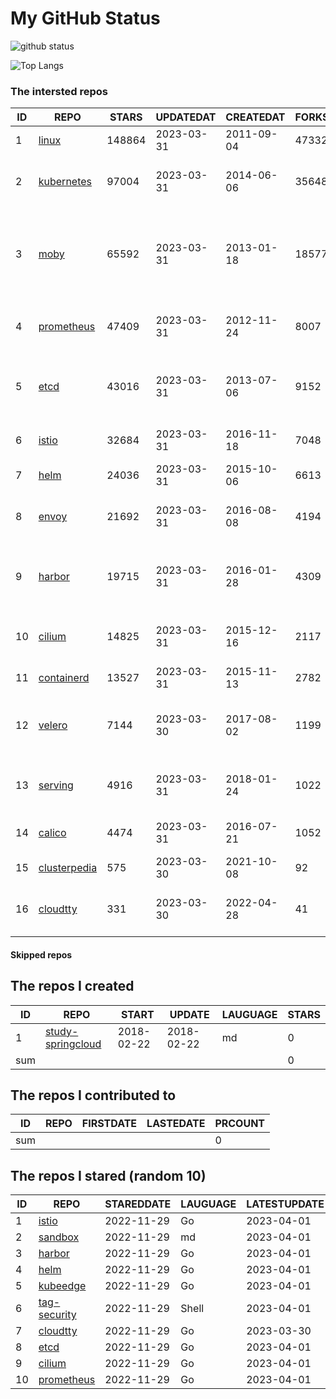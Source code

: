 # My GitHub Status

<img src="https://github-readme-stats-1.yihong0618.vercel.app/api?username=daoqingniu&show_icons=true&&&hide_title=true&count_private=true" alt="github status" />

![Top Langs](https://github-readme-stats-1.yihong0618.vercel.app/api/top-langs/?username=daoqingniu&layout=compact)

<!--START_SECTION:github_repos-->
### The intersted repos
| ID |                              REPO                               | STARS  | UPDATEDAT  | CREATEDAT  | FORKSCOUNT |                                              DESCRIPTIONS                                              |
|----|-----------------------------------------------------------------|--------|------------|------------|------------|--------------------------------------------------------------------------------------------------------|
|  1 | [linux](https://github.com/torvalds/linux)                      | 148864 | 2023-03-31 | 2011-09-04 |      47332 | Linux kernel source tree                                                                               |
|  2 | [kubernetes](https://github.com/kubernetes/kubernetes)          |  97004 | 2023-03-31 | 2014-06-06 |      35648 | Production-Grade Container Scheduling and Management                                                   |
|  3 | [moby](https://github.com/moby/moby)                            |  65592 | 2023-03-31 | 2013-01-18 |      18577 | Moby Project - a collaborative project for the container ecosystem to assemble container-based systems |
|  4 | [prometheus](https://github.com/prometheus/prometheus)          |  47409 | 2023-03-31 | 2012-11-24 |       8007 | The Prometheus monitoring system and time series database.                                             |
|  5 | [etcd](https://github.com/etcd-io/etcd)                         |  43016 | 2023-03-31 | 2013-07-06 |       9152 | Distributed reliable key-value store for the most critical data of a distributed system                |
|  6 | [istio](https://github.com/istio/istio)                         |  32684 | 2023-03-31 | 2016-11-18 |       7048 | Connect, secure, control, and observe services.                                                        |
|  7 | [helm](https://github.com/helm/helm)                            |  24036 | 2023-03-31 | 2015-10-06 |       6613 | The Kubernetes Package Manager                                                                         |
|  8 | [envoy](https://github.com/envoyproxy/envoy)                    |  21692 | 2023-03-31 | 2016-08-08 |       4194 | Cloud-native high-performance edge/middle/service proxy                                                |
|  9 | [harbor](https://github.com/goharbor/harbor)                    |  19715 | 2023-03-31 | 2016-01-28 |       4309 | An open source trusted cloud native registry project that stores, signs, and scans content.            |
| 10 | [cilium](https://github.com/cilium/cilium)                      |  14825 | 2023-03-31 | 2015-12-16 |       2117 | eBPF-based Networking, Security, and Observability                                                     |
| 11 | [containerd](https://github.com/containerd/containerd)          |  13527 | 2023-03-31 | 2015-11-13 |       2782 | An open and reliable container runtime                                                                 |
| 12 | [velero](https://github.com/vmware-tanzu/velero)                |   7144 | 2023-03-30 | 2017-08-02 |       1199 | Backup and migrate Kubernetes applications and their persistent volumes                                |
| 13 | [serving](https://github.com/knative/serving)                   |   4916 | 2023-03-31 | 2018-01-24 |       1022 | Kubernetes-based, scale-to-zero, request-driven compute                                                |
| 14 | [calico](https://github.com/projectcalico/calico)               |   4474 | 2023-03-31 | 2016-07-21 |       1052 | Cloud native networking and network security                                                           |
| 15 | [clusterpedia](https://github.com/clusterpedia-io/clusterpedia) |    575 | 2023-03-30 | 2021-10-08 |         92 | The Encyclopedia of Kubernetes clusters                                                                |
| 16 | [cloudtty](https://github.com/cloudtty/cloudtty)                |    331 | 2023-03-30 | 2022-04-28 |         41 | A Friendly Kubernetes CloudShell (Web Terminal) !                                                      |



#### Skipped repos
<!--END_SECTION:github_repos-->

<!--START_SECTION:my_github-->
## The repos I created
| ID  |                                 REPO                                 |   START    |   UPDATE   | LAUGUAGE | STARS |
|-----|----------------------------------------------------------------------|------------|------------|----------|-------|
|   1 | [study-springcloud](https://github.com/daoqingniu/study-springcloud) | 2018-02-22 | 2018-02-22 | md       |     0 |
| sum |                                                                      |            |            |          |     0 |

## The repos I contributed to
| ID  | REPO | FIRSTDATE | LASTEDATE | PRCOUNT |
|-----|------|-----------|-----------|---------|
| sum |      |           |           |       0 |

## The repos I stared (random 10)
| ID |                          REPO                          | STAREDDATE | LAUGUAGE | LATESTUPDATE |
|----|--------------------------------------------------------|------------|----------|--------------|
|  1 | [istio](https://github.com/istio/istio)                | 2022-11-29 | Go       | 2023-04-01   |
|  2 | [sandbox](https://github.com/cncf/sandbox)             | 2022-11-29 | md       | 2023-04-01   |
|  3 | [harbor](https://github.com/goharbor/harbor)           | 2022-11-29 | Go       | 2023-04-01   |
|  4 | [helm](https://github.com/helm/helm)                   | 2022-11-29 | Go       | 2023-04-01   |
|  5 | [kubeedge](https://github.com/kubeedge/kubeedge)       | 2022-11-29 | Go       | 2023-04-01   |
|  6 | [tag-security](https://github.com/cncf/tag-security)   | 2022-11-29 | Shell    | 2023-04-01   |
|  7 | [cloudtty](https://github.com/cloudtty/cloudtty)       | 2022-11-29 | Go       | 2023-03-30   |
|  8 | [etcd](https://github.com/etcd-io/etcd)                | 2022-11-29 | Go       | 2023-04-01   |
|  9 | [cilium](https://github.com/cilium/cilium)             | 2022-11-29 | Go       | 2023-04-01   |
| 10 | [prometheus](https://github.com/prometheus/prometheus) | 2022-11-29 | Go       | 2023-04-01   |

<!--END_SECTION:my_github-->
